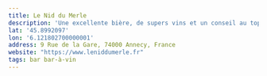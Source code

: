 ```yaml
---
title: Le Nid du Merle
description: 'Une excellente bière, de supers vins et un conseil au top ! Que dire de plus ?!'
lat: '45.8992097'
lon: '6.121802700000001'
address: 9 Rue de la Gare, 74000 Annecy, France
website: "https://www.leniddumerle.fr"
tags: bar bar-à-vin
---
```


